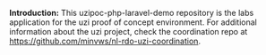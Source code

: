 **Introduction:**
This uzipoc-php-laravel-demo repository is the labs application for the uzi proof of concept environment. For additional information about the uzi project, check the coordination repo at https://github.com/minvws/nl-rdo-uzi-coordination.

